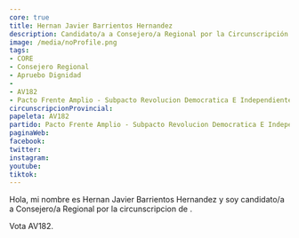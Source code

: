 ```yaml
---
core: true
title: Hernan Javier Barrientos Hernandez
description: Candidato/a a Consejero/a Regional por la Circunscripción de 
image: /media/noProfile.png
tags:
- CORE
- Consejero Regional
- Apruebo Dignidad
- 
- AV182
- Pacto Frente Amplio - Subpacto Revolucion Democratica E Independientes - Independientes
circunscripcionProvincial: 
papeleta: AV182
partido: Pacto Frente Amplio - Subpacto Revolucion Democratica E Independientes - Independientes
paginaWeb:
facebook:
twitter:
instagram:
youtube:
tiktok:
---
```

Hola, mi nombre es Hernan Javier Barrientos Hernandez y soy candidato/a a Consejero/a Regional por la circunscripcion de .

Vota AV182.